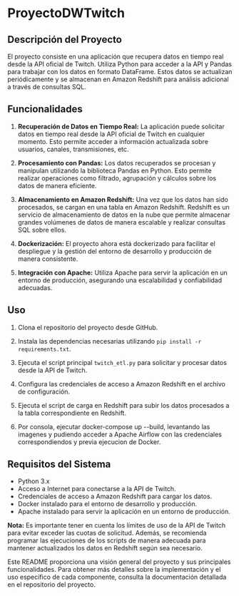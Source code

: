 ﻿# ProyectoDWTwitch

## Descripción del Proyecto

El proyecto consiste en una aplicación que recupera datos en tiempo real desde la API oficial de Twitch. Utiliza Python para acceder a la API y Pandas para trabajar con los datos en formato DataFrame. Estos datos se actualizan periódicamente y se almacenan en Amazon Redshift para análisis adicional a través de consultas SQL.

## Funcionalidades

1. **Recuperación de Datos en Tiempo Real:** La aplicación puede solicitar datos en tiempo real desde la API oficial de Twitch en cualquier momento. Esto permite acceder a información actualizada sobre usuarios, canales, transmisiones, etc.

2. **Procesamiento con Pandas:** Los datos recuperados se procesan y manipulan utilizando la biblioteca Pandas en Python. Esto permite realizar operaciones como filtrado, agrupación y cálculos sobre los datos de manera eficiente.

3. **Almacenamiento en Amazon Redshift:** Una vez que los datos han sido procesados, se cargan en una tabla en Amazon Redshift. Redshift es un servicio de almacenamiento de datos en la nube que permite almacenar grandes volúmenes de datos de manera escalable y realizar consultas SQL sobre ellos.

4. **Dockerización:** El proyecto ahora está dockerizado para facilitar el despliegue y la gestión del entorno de desarrollo y producción de manera consistente.

5. **Integración con Apache:** Utiliza Apache para servir la aplicación en un entorno de producción, asegurando una escalabilidad y confiabilidad adecuadas.

## Uso

1. Clona el repositorio del proyecto desde GitHub.
2. Instala las dependencias necesarias utilizando `pip install -r requirements.txt`.
3. Ejecuta el script principal `twitch_etl.py` para solicitar y procesar datos desde la API de Twitch.
4. Configura las credenciales de acceso a Amazon Redshift en el archivo de configuración.
5. Ejecuta el script de carga en Redshift para subir los datos procesados a la tabla correspondiente en Redshift.

6. Por consola, ejecutar docker-compose up --build, levantando las imagenes y pudiendo acceder a Apache Airflow con las credenciales correspondiendos y previa ejecucion de Docker. 

## Requisitos del Sistema

- Python 3.x
- Acceso a Internet para conectarse a la API de Twitch.
- Credenciales de acceso a Amazon Redshift para cargar los datos.
- Docker instalado para el entorno de desarrollo y producción.
- Apache instalado para servir la aplicación en un entorno de producción.

**Nota:** Es importante tener en cuenta los límites de uso de la API de Twitch para evitar exceder las cuotas de solicitud. Además, se recomienda programar las ejecuciones de los scripts de manera adecuada para mantener actualizados los datos en Redshift según sea necesario.

Este README proporciona una visión general del proyecto y sus principales funcionalidades. Para obtener más detalles sobre la implementación y el uso específico de cada componente, consulta la documentación detallada en el repositorio del proyecto.
